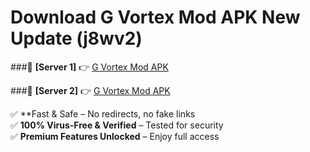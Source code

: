 # Download G Vortex Mod APK New Update (j8wv2)  



###🔹 **[Server 1]** 👉 [G Vortex Mod APK](https://apkcomod.com?title=G_Vortex_Mod_APK) 

###🔹 **[Server 2]** 👉 [G Vortex Mod APK](https://apkcomod.com?title=G_Vortex_Mod_APK)  

✅ **Fast & Safe – No redirects, no fake links  
✅ **100% Virus-Free & Verified** – Tested for security  
✅ **Premium Features Unlocked** – Enjoy full access  


